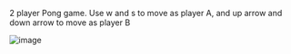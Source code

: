2 player Pong game.
Use w and s to move as player A, and up arrow and down arrow to move as player B


![image](https://user-images.githubusercontent.com/106924157/172369194-0c5eaa05-0b2d-4a51-a20b-ca38c14271bf.png)



